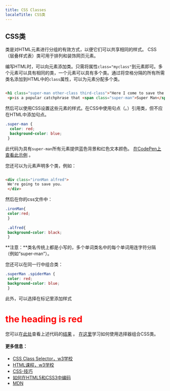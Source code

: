 ```yaml
---
title: CSS Classes
localeTitle: CSS类
---
```

## CSS类

类是对HTML元素进行分组的有效方式，以便它们可以共享相同的样式。 CSS（层叠样式表）类可用于排列和装饰网页元素。

编写HTML时，可以向元素添加类。只需将属性`class="myclass"`到元素即可。多个元素可以具有相同的类，一个元素可以具有多个类。通过将空格分隔的所有所需类名添加到HTML中的`class`属性，可以为元素分配多个类。

```html

<h1 class="super-man other-class third-class">"Here I come to save the day!"</h1> 
 <p>is a popular catchphrase that <span class="super-man">Super Man</span> often said.</p> 
```

然后可以使用CSS设置这些元素的样式。在CSS中使用句点（。）引用类，但不应在HTML中添加句点。

```css
.super-man { 
  color: red; 
  background-color: blue; 
 } 
```

此代码为具有`super-man`所有元素提供蓝色背景和红色文本颜色。 [在CodePen上查看此示例](https://codepen.io/Tlandis/pen/RLvomV) 。

您还可以为元素声明多个类，例如：

```html

<div class="ironMan alfred"> 
 We're going to save you. 
 </div> 
```

然后在你的css文件中：

```css
.ironMan{ 
 color:red; 
 } 
 
 .alfred{ 
 background-color: black; 
 } 
```

**注意：**类名传统上都是小写的，多个单词类名中的每个单词用连字符分隔（例如“super-man”）。

您还可以在同一行中组合类：

```css
.superMan .spiderMan { 
 color: red; 
 background-color: blue; 
 } 
```
此外，可以选择在标记里添加样式
<h1 style="color:red;"> the heading is red </h1>

您可以在[此处](https://codepen.io/Tlandis/pen/RLvomV)查看上述代码的[结果](https://codepen.io/Tlandis/pen/RLvomV) 。 [在这里](https://www.w3schools.com/css/css_combinators.asp)学习如何使用选择器组合CSS类。

#### 更多信息：

*   [CSS Class Selector，w3学校](https://www.w3schools.com/cssref/sel_class.asp)
*   [HTML课程，w3学校](https://www.w3schools.com/html/html_classes.asp)
*   [CSS-技巧](https://css-tricks.com/how-css-selectors-work/)
*   [如何在HTML5和CSS3中编码](http://howtocodeinhtml.com/chapter7.html)
*   [MDN](https://developer.mozilla.org/en-US/docs/Web/HTML/Global_attributes/class)
